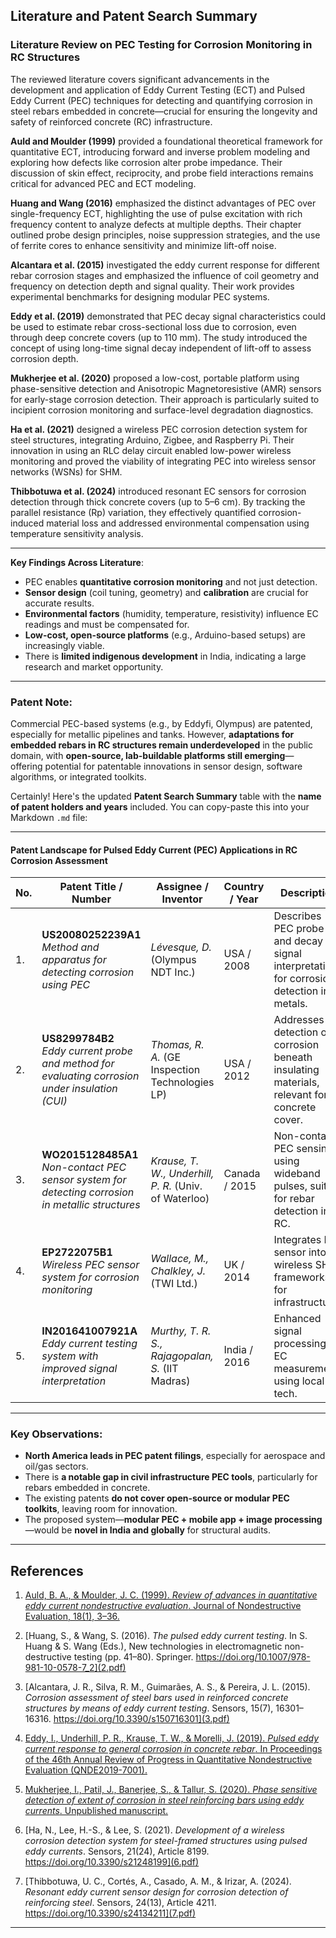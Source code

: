 ## Literature and Patent Search Summary

### **Literature Review on PEC Testing for Corrosion Monitoring in RC Structures**

The reviewed literature covers significant advancements in the development and application of Eddy Current Testing (ECT) and Pulsed Eddy Current (PEC) techniques for detecting and quantifying corrosion in steel rebars embedded in concrete—crucial for ensuring the longevity and safety of reinforced concrete (RC) infrastructure.

**Auld and Moulder (1999)** provided a foundational theoretical framework for quantitative ECT, introducing forward and inverse problem modeling and exploring how defects like corrosion alter probe impedance. Their discussion of skin effect, reciprocity, and probe field interactions remains critical for advanced PEC and ECT modeling.

**Huang and Wang (2016)** emphasized the distinct advantages of PEC over single-frequency ECT, highlighting the use of pulse excitation with rich frequency content to analyze defects at multiple depths. Their chapter outlined probe design principles, noise suppression strategies, and the use of ferrite cores to enhance sensitivity and minimize lift-off noise.

**Alcantara et al. (2015)** investigated the eddy current response for different rebar corrosion stages and emphasized the influence of coil geometry and frequency on detection depth and signal quality. Their work provides experimental benchmarks for designing modular PEC systems.

**Eddy et al. (2019)** demonstrated that PEC decay signal characteristics could be used to estimate rebar cross-sectional loss due to corrosion, even through deep concrete covers (up to 110 mm). The study introduced the concept of using long-time signal decay independent of lift-off to assess corrosion depth.

**Mukherjee et al. (2020)** proposed a low-cost, portable platform using phase-sensitive detection and Anisotropic Magnetoresistive (AMR) sensors for early-stage corrosion detection. Their approach is particularly suited to incipient corrosion monitoring and surface-level degradation diagnostics.

**Ha et al. (2021)** designed a wireless PEC corrosion detection system for steel structures, integrating Arduino, Zigbee, and Raspberry Pi. Their innovation in using an RLC delay circuit enabled low-power wireless monitoring and proved the viability of integrating PEC into wireless sensor networks (WSNs) for SHM.

**Thibbotuwa et al. (2024)** introduced resonant EC sensors for corrosion detection through thick concrete covers (up to 5–6 cm). By tracking the parallel resistance (Rp) variation, they effectively quantified corrosion-induced material loss and addressed environmental compensation using temperature sensitivity analysis.

---

**Key Findings Across Literature**:

* PEC enables **quantitative corrosion monitoring** and not just detection.
* **Sensor design** (coil tuning, geometry) and **calibration** are crucial for accurate results.
* **Environmental factors** (humidity, temperature, resistivity) influence EC readings and must be compensated for.
* **Low-cost, open-source platforms** (e.g., Arduino-based setups) are increasingly viable.
* There is **limited indigenous development** in India, indicating a large research and market opportunity.
---
### **Patent Note**:
Commercial PEC-based systems (e.g., by Eddyfi, Olympus) are patented, especially for metallic pipelines and tanks. However, **adaptations for embedded rebars in RC structures remain underdeveloped** in the public domain, with **open-source, lab-buildable platforms still emerging**—offering potential for patentable innovations in sensor design, software algorithms, or integrated toolkits.

Certainly! Here's the updated **Patent Search Summary** table with the **name of patent holders and years** included. You can copy-paste this into your Markdown `.md` file:

---

#### **Patent Landscape for Pulsed Eddy Current (PEC) Applications in RC Corrosion Assessment**

| No. | Patent Title / Number                                                                                | Assignee / Inventor                                   | Country / Year | Description                                                                                 | Relevance                                                            |
| --- | ---------------------------------------------------------------------------------------------------- | ----------------------------------------------------- | -------------- | ------------------------------------------------------------------------------------------- | -------------------------------------------------------------------- |
| 1.  | **US20080252239A1**<br>*Method and apparatus for detecting corrosion using PEC*                      | *Lévesque, D.* (Olympus NDT Inc.)                     | USA / 2008     | Describes PEC probe and decay signal interpretation for corrosion detection in metals.      | Core tech behind Proceq PEC tools; applicable to embedded rebars.    |
| 2.  | **US8299784B2**<br>*Eddy current probe and method for evaluating corrosion under insulation (CUI)*   | *Thomas, R. A.* (GE Inspection Technologies LP)       | USA / 2012     | Addresses detection of corrosion beneath insulating materials, relevant for concrete cover. | Offers insights for concrete-covered steel diagnostics.              |
| 3.  | **WO2015128485A1**<br>*Non-contact PEC sensor system for detecting corrosion in metallic structures* | *Krause, T. W., Underhill, P. R.* (Univ. of Waterloo) | Canada / 2015  | Non-contact PEC sensing using wideband pulses, suited for rebar detection in RC.            | Foundational academic work; excellent base for low-cost adaptation.  |
| 4.  | **EP2722075B1**<br>*Wireless PEC sensor system for corrosion monitoring*                             | *Wallace, M., Chalkley, J.* (TWI Ltd.)                | UK / 2014      | Integrates PEC sensor into wireless SHM frameworks for infrastructure.                      | Ideal for developing remote corrosion monitoring tools.              |
| 5.  | **IN201641007921A**<br>*Eddy current testing system with improved signal interpretation*             | *Murthy, T. R. S., Rajagopalan, S.* (IIT Madras)      | India / 2016   | Enhanced signal processing for EC measurements using local tech.                            | Potential starting point for indigenous PEC rebar inspection system. |

---

###  Key Observations:

* **North America leads in PEC patent filings**, especially for aerospace and oil/gas sectors.
* There is **a notable gap in civil infrastructure PEC tools**, particularly for rebars embedded in concrete.
* The existing patents **do not cover open-source or modular PEC toolkits**, leaving room for innovation.
* The proposed system—**modular PEC + mobile app + image processing**—would be **novel in India and globally** for structural audits.

---

## **References**

1. [Auld, B. A., & Moulder, J. C. (1999). *Review of advances in quantitative eddy current nondestructive evaluation*. Journal of Nondestructive Evaluation, 18(1), 3–36.](1.pdf)

2. [Huang, S., & Wang, S. (2016). *The pulsed eddy current testing*. In S. Huang & S. Wang (Eds.), New technologies in electromagnetic non-destructive testing (pp. 41–80). Springer. https://doi.org/10.1007/978-981-10-0578-7_2](2.pdf)

3. [Alcantara, J. R., Silva, R. M., Guimarães, A. S., & Pereira, J. L. (2015). *Corrosion assessment of steel bars used in reinforced concrete structures by means of eddy current testing*. Sensors, 15(7), 16301–16316. https://doi.org/10.3390/s150716301](3.pdf)

4. [Eddy, I., Underhill, P. R., Krause, T. W., & Morelli, J. (2019). *Pulsed eddy current response to general corrosion in concrete rebar*. In Proceedings of the 46th Annual Review of Progress in Quantitative Nondestructive Evaluation (QNDE2019-7001).](4.pdf)

5. [Mukherjee, I., Patil, J., Banerjee, S., & Tallur, S. (2020). *Phase sensitive detection of extent of corrosion in steel reinforcing bars using eddy currents*. Unpublished manuscript.](5.pdf)

6. [Ha, N., Lee, H.-S., & Lee, S. (2021). *Development of a wireless corrosion detection system for steel-framed structures using pulsed eddy currents*. Sensors, 21(24), Article 8199. https://doi.org/10.3390/s21248199](6.pdf)

7. [Thibbotuwa, U. C., Cortés, A., Casado, A. M., & Irizar, A. (2024). *Resonant eddy current sensor design for corrosion detection of reinforcing steel*. Sensors, 24(13), Article 4211. https://doi.org/10.3390/s24134211](7.pdf)

---
